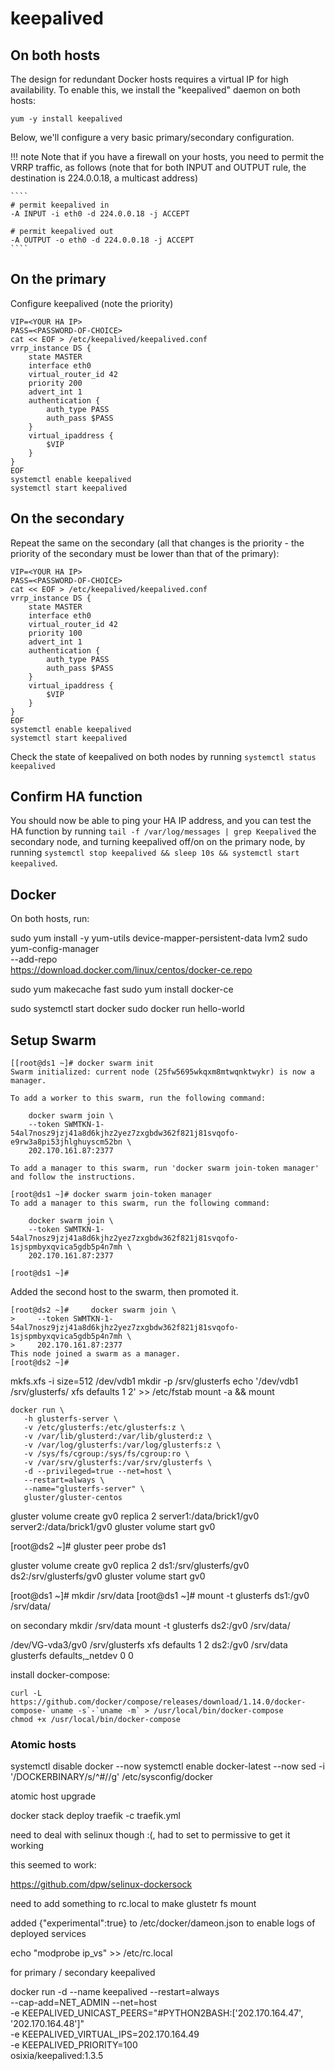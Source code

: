 # keepalived


## On both hosts

The design for redundant Docker hosts requires a virtual IP for high availability. To enable this, we install the "keepalived" daemon on both hosts:

````yum -y install keepalived````

Below, we'll configure a very basic primary/secondary configuration.

!!! note
    Note that if you have a firewall on your hosts, you need to permit the VRRP traffic, as follows (note that for both INPUT and OUTPUT rule, the destination is 224.0.0.18, a multicast address)

    ````
    # permit keepalived in
    -A INPUT -i eth0 -d 224.0.0.18 -j ACCEPT

    # permit keepalived out
    -A OUTPUT -o eth0 -d 224.0.0.18 -j ACCEPT
    ````

## On the primary

Configure keepalived (note the priority)
````
VIP=<YOUR HA IP>
PASS=<PASSWORD-OF-CHOICE>
cat << EOF > /etc/keepalived/keepalived.conf
vrrp_instance DS {
    state MASTER
    interface eth0
    virtual_router_id 42
    priority 200
    advert_int 1
    authentication {
        auth_type PASS
        auth_pass $PASS
    }
    virtual_ipaddress {
        $VIP
    }
}
EOF
systemctl enable keepalived
systemctl start keepalived
````

## On the secondary

Repeat the same on the secondary (all that changes is the priority - the priority of the secondary must be lower than that of the primary):

````
VIP=<YOUR HA IP>
PASS=<PASSWORD-OF-CHOICE>
cat << EOF > /etc/keepalived/keepalived.conf
vrrp_instance DS {
    state MASTER
    interface eth0
    virtual_router_id 42
    priority 100
    advert_int 1
    authentication {
        auth_type PASS
        auth_pass $PASS
    }
    virtual_ipaddress {
        $VIP
    }
}
EOF
systemctl enable keepalived
systemctl start keepalived
````

Check the state of keepalived on both nodes by running
````systemctl status keepalived````


## Confirm HA function

You should now be able to ping your HA IP address, and you can test the HA function by running ````tail -f /var/log/messages | grep Keepalived```` the secondary node, and turning keepalived off/on on the primary node, by running ````systemctl stop keepalived && sleep 10s && systemctl start keepalived````.

## Docker

On both hosts, run:

sudo yum install -y yum-utils device-mapper-persistent-data lvm2
sudo yum-config-manager \
    --add-repo \
    https://download.docker.com/linux/centos/docker-ce.repo

sudo yum makecache fast
sudo yum install docker-ce

sudo systemctl start docker
    sudo docker run hello-world




## Setup Swarm

````
[[root@ds1 ~]# docker swarm init
Swarm initialized: current node (25fw5695wkqxm8mtwqnktwykr) is now a manager.

To add a worker to this swarm, run the following command:

    docker swarm join \
    --token SWMTKN-1-54al7nosz9jzj41a8d6kjhz2yez7zxgbdw362f821j81svqofo-e9rw3a8pi53jhlghuyscm52bn \
    202.170.161.87:2377

To add a manager to this swarm, run 'docker swarm join-token manager' and follow the instructions.

[root@ds1 ~]# docker swarm join-token manager
To add a manager to this swarm, run the following command:

    docker swarm join \
    --token SWMTKN-1-54al7nosz9jzj41a8d6kjhz2yez7zxgbdw362f821j81svqofo-1sjspmbyxqvica5gdb5p4n7mh \
    202.170.161.87:2377

[root@ds1 ~]#
````

Added the second host to the swarm, then promoted it.

````
[root@ds2 ~]#     docker swarm join \
>     --token SWMTKN-1-54al7nosz9jzj41a8d6kjhz2yez7zxgbdw362f821j81svqofo-1sjspmbyxqvica5gdb5p4n7mh \
>     202.170.161.87:2377
This node joined a swarm as a manager.
[root@ds2 ~]#
````

mkfs.xfs -i size=512 /dev/vdb1
mkdir -p /srv/glusterfs
echo '/dev/vdb1 /srv/glusterfs/ xfs defaults 1 2' >> /etc/fstab
mount -a && mount

````
docker run \
   -h glusterfs-server \
   -v /etc/glusterfs:/etc/glusterfs:z \
   -v /var/lib/glusterd:/var/lib/glusterd:z \
   -v /var/log/glusterfs:/var/log/glusterfs:z \
   -v /sys/fs/cgroup:/sys/fs/cgroup:ro \
   -v /var/srv/glusterfs:/var/srv/glusterfs \
   -d --privileged=true --net=host \
   --restart=always \
   --name="glusterfs-server" \
   gluster/gluster-centos
````



gluster volume create gv0 replica 2 server1:/data/brick1/gv0 server2:/data/brick1/gv0
    gluster volume start gv0

[root@ds2 ~]# gluster peer probe ds1


gluster volume create gv0 replica 2 ds1:/srv/glusterfs/gv0 ds2:/srv/glusterfs/gv0
gluster volume start gv0

[root@ds1 ~]# mkdir /srv/data
[root@ds1 ~]# mount -t glusterfs ds1:/gv0 /srv/data/


on secondary
mkdir /srv/data
mount -t glusterfs ds2:/gv0 /srv/data/


/dev/VG-vda3/gv0        /srv/glusterfs  xfs             defaults 1 2
ds2:/gv0                /srv/data       glusterfs       defaults,_netdev  0  0


install docker-compose:

````
curl -L https://github.com/docker/compose/releases/download/1.14.0/docker-compose-`uname -s`-`uname -m` > /usr/local/bin/docker-compose
chmod +x /usr/local/bin/docker-compose
````


### Atomic hosts

systemctl disable docker --now
systemctl enable docker-latest --now
sed -i '/DOCKERBINARY/s/^#//g' /etc/sysconfig/docker

atomic host upgrade


docker stack deploy traefik -c traefik.yml

need to deal with selinux though :(, had to set to permissive to get it working

this seemed to work:

https://github.com/dpw/selinux-dockersock


need to add something to rc.local to make glustetr fs mount



added {"experimental":true} to /etc/docker/dameon.json to enable logs of deployed services






echo "modprobe ip_vs" >> /etc/rc.local

for primary / secondary keepalived


docker run -d --name keepalived --restart=always \
  --cap-add=NET_ADMIN --net=host \
  -e KEEPALIVED_UNICAST_PEERS="#PYTHON2BASH:['202.170.164.47', '202.170.164.48']" \
  -e KEEPALIVED_VIRTUAL_IPS=202.170.164.49 \
  -e KEEPALIVED_PRIORITY=100 \
  osixia/keepalived:1.3.5
